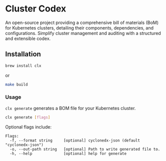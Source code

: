 # Cluster Codex

An open-source project providing a comprehensive bill of materials (BoM) for Kubernetes clusters, detailing their components, dependencies, and configurations. Simplify cluster management and auditing with a structured and extensible codex.


## Installation

```bash
brew install clx
```
or
```bash
make build
```

### Usage

`clx generate` generates a BOM file for your Kubernetes cluster.

```sh
clx generate [flags]
```

Optional flags include:

```plain
Flags:
  -f, --format string     [optional] cyclonedx-json (default "cyclonedx-json")
  -o, --out-path string   [optional] Path to write generated file to.
  -h, --help              [optional] help for generate
```